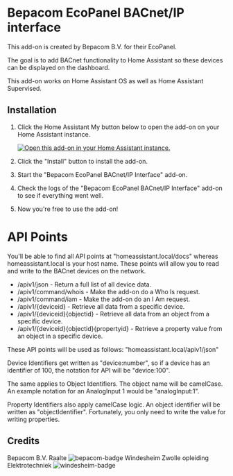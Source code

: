 # Bepacom EcoPanel BACnet/IP interface

This add-on is created by Bepacom B.V. for their EcoPanel. 

The goal is to add BACnet functionality to Home Assistant so these devices can be displayed on the dashboard.

This add-on works on Home Assistant OS as well as Home Assistant Supervised.


## Installation

1. Click the Home Assistant My button below to open the add-on on your Home
   Assistant instance.

   [![Open this add-on in your Home Assistant instance.][addon-badge]][addon]

1. Click the "Install" button to install the add-on.
1. Start the "Bepacom EcoPanel BACnet/IP Interface" add-on.
1. Check the logs of the "Bepacom EcoPanel BACnet/IP Interface" add-on to see if everything went
   well.
1. Now you're free to use the add-on!


# API Points

You'll be able to find all API points at "homeassistant.local/docs" whereas homeassistant.local is your host name.
These points will allow you to read and write to the BACnet devices on the network.

- /apiv1/json								- Return a full list of all device data.
- /apiv1/command/whois						- Make the add-on do a Who Is request.
- /apiv1/command/iam						- Make the add-on do an I Am request.
- /apiv1/{deviceid}							- Retrieve all data from a specific device.
- /apiv1/{deviceid}{objectid}				- Retrieve all data from an object from a specific device.
- /apiv1/{deviceid}{objectid}{propertyid}	- Retrieve a property value from an object in a specific device.

These API points will be used as follows:
"homeassistant.local/apiv1/json"

Device Identifiers get written as "device:number", so if a device has an identifier of 100, the notation for API will be "device:100".

The same applies to Object Identifiers. The object name will be camelCase. An example notation for an AnalogInput 1 would be "analogInput:1".

Property Identifiers also apply camelCase logic. An object identifier will be written as "objectIdentifier". 
Fortunately, you only need to write the value for writing properties.


## Credits

Bepacom B.V. Raalte
![bepacom-badge][bepacom]
Windesheim Zwolle opleiding Elektrotechniek
![windesheim-badge][windesheim]

[addon-badge]: https://my.home-assistant.io/badges/supervisor_addon.svg
[addon]: https://my.home-assistant.io/redirect/supervisor_addon/?addon=13b6b180_bacnetinterface&repository_url=https%3A%2F%2Fgithub.com%2FGravySeal%2Fbepacom-repo
[bepacom-badge]: https://www.bepacom.nl/wp-content/uploads/2018/09/logo-bepacom-besturingstechniek.jpg
[bepacom]: https://www.bepacom.nl/
[windesheim-badge]: https://www.windesheim.nl/getmedia/d06bfafc-febf-4c5e-bcec-bdf619d2ae93/Windesheim_logo.png?width=159&height=102&ext=.png
[windesheim]: https://www.windesheim.nl/
